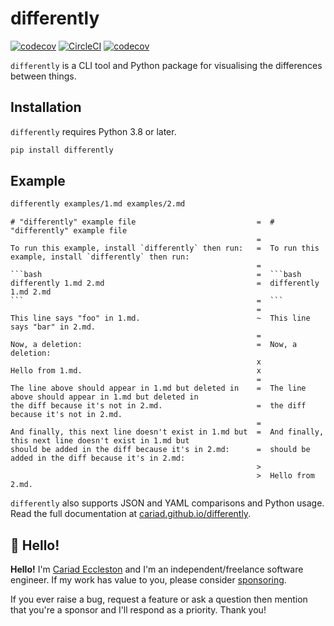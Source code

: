 # differently

[![codecov](https://codecov.io/gh/cariad/differently/branch/main/graph/badge.svg?token=2hx57vSnN9)](https://codecov.io/gh/cariad/differently) [![CircleCI](https://circleci.com/gh/cariad/differently/tree/main.svg?style=shield)](https://circleci.com/gh/cariad/differently/tree/main) [![codecov](https://codecov.io/gh/cariad/differently/branch/main/graph/badge.svg?token=2hx57vSnN9)](https://codecov.io/gh/cariad/differently)

`differently` is a CLI tool and Python package for visualising the differences between things.

## Installation

`differently` requires Python 3.8 or later.

```bash
pip install differently
```

## Example

```bash
differently examples/1.md examples/2.md
```

<!--dinject as=markdown host=shell range=start-->

```text
# "differently" example file                           =  # "differently" example file
                                                       =
To run this example, install `differently` then run:   =  To run this example, install `differently` then run:
                                                       =
```bash                                                =  ```bash
differently 1.md 2.md                                  =  differently 1.md 2.md
```                                                    =  ```
                                                       =
This line says "foo" in 1.md.                          ~  This line says "bar" in 2.md.
                                                       =
Now, a deletion:                                       =  Now, a deletion:
                                                       x
Hello from 1.md.                                       x
                                                       =
The line above should appear in 1.md but deleted in    =  The line above should appear in 1.md but deleted in
the diff because it's not in 2.md.                     =  the diff because it's not in 2.md.
                                                       =
And finally, this next line doesn't exist in 1.md but  =  And finally, this next line doesn't exist in 1.md but
should be added in the diff because it's in 2.md:      =  should be added in the diff because it's in 2.md:
                                                       >
                                                       >  Hello from 2.md.
```

<!--dinject range=end-->

`differently` also supports JSON and YAML comparisons and Python usage. Read the full documentation at [cariad.github.io/differently](https://cariad.github.io/differently).

## 👋 Hello!

**Hello!** I'm [Cariad Eccleston](https://cariad.io) and I'm an independent/freelance software engineer. If my work has value to you, please consider [sponsoring](https://github.com/sponsors/cariad/).

If you ever raise a bug, request a feature or ask a question then mention that you're a sponsor and I'll respond as a priority. Thank you!
